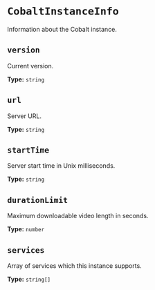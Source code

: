 # `CobaltInstanceInfo`

Information about the Cobalt instance.

## `version`

Current version.

**Type:** `string`

## `url`

Server URL.

**Type:** `string`

## `startTime`

Server start time in Unix milliseconds.

**Type:** `string`

## `durationLimit`

Maximum downloadable video length in seconds.

**Type:** `number`

## `services`

Array of services which this instance supports.

**Type:** `string[]`
